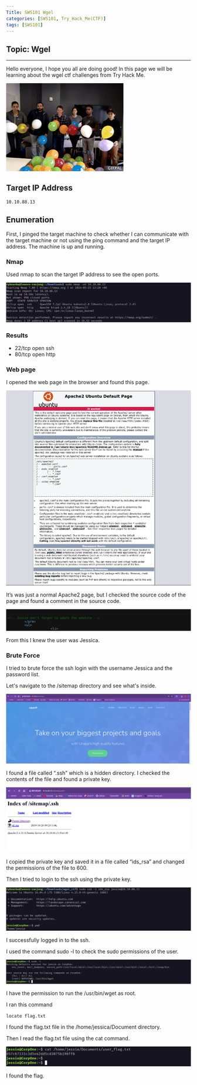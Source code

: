 ```yaml
---
Title: SWS101 Wgel
categories: [SWS101, Try_Hack_Me(CTF)]
tags: [SWS101]
---
```

## Topic: Wgel
---

Hello everyone, I hope you all are doing good! In this page we will be learning about the wgel ctf challenges from Try Hack Me.

![alt text](../wgel_ctf/hello.gif)

## Target IP Address

    10.10.88.13

## Enumeration

First, I pinged the target machine to check whether I can communicate with the target machine or not using the ping command and the target IP address. The machine is up and running.

### Nmap

Used nmap to scan the target IP address to see the open ports.

![alt text](../wgel_ctf/nmap.png)

### Results

* 22/tcp   open  ssh
* 80/tcp   open  http

### Web page

I opened the web page in the browser and found this page.

![alt text](../wgel_ctf/web.png)

It’s was just a normal Apache2 page, but I checked the source code of the page and found a comment in the source code.

![alt text](../wgel_ctf/info.png)

From this I knew the user was Jessica.

### Brute Force

I tried to brute force the ssh login with the username Jessica and the password list.



Let's navigate to the /sitemap directory and see what's inside.

![alt text](../wgel_ctf/site.png)

I found a file called “.ssh” which is a hidden directory. I checked the contents of the file and found a private key.

![alt text](../wgel_ctf/something.png)

I copied the private key and saved it in a file called “ids_rsa” and changed the permissions of the file to 600.

Then I tried to login to the ssh using the private key.

![alt text](../wgel_ctf/ssh.png)

I successfully logged in to the ssh.

I used the command sudo -l to check the sudo permissions of the user.

![alt text](../wgel_ctf/sudo.png)

I have the permission to run the /usr/bin/wget as root.

I ran this command 

    locate flag.txt

I found the flag.txt file in the /home/jessica/Document directory.

Then I read the flag.txt file using the cat command.

![alt text](../wgel_ctf/user.png)

I found the flag.

